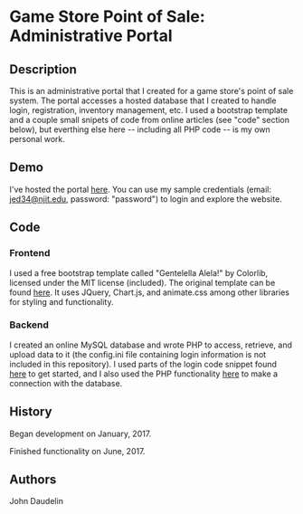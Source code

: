 # Game Store Point of Sale: Administrative Portal

## Description
This is an administrative portal that I created for a game store's point of sale system. The portal accesses a hosted database that I created to handle login, registration, inventory management, etc. I used a bootstrap template and a couple small snipets of code from online articles (see "code" section below), but everthing else here -- including all PHP code -- is my own personal work. 

## Demo
I've hosted the portal [here](http://treksoftware.org/POS/src/). You can use my sample credentials (email: jed34@njit.edu, password: "password") to login and explore the website.

## Code

### Frontend
I used a free bootstrap template called "Gentelella Alela!" by Colorlib, licensed under the MIT license (included). The original template can be found [here](https://github.com/puikinsh/gentelella). It uses JQuery, Chart.js, and animate.css among other libraries for styling and functionality.

### Backend
I created an online MySQL database and wrote PHP to access, retrieve, and upload data to it (the config.ini file containing login information is not included in this repository). I used parts of the login code snippet found [here](http://www.codingcage.com/2015/01/user-registration-and-login-script-using-php-mysql.html) to get started, and I also used the PHP functionality [here](https://www.binpress.com/tutorial/using-php-with-mysql-the-right-way/17) to make a connection with the database. 

## History

Began development on January, 2017.

Finished functionality on June, 2017.

## Authors

John Daudelin

